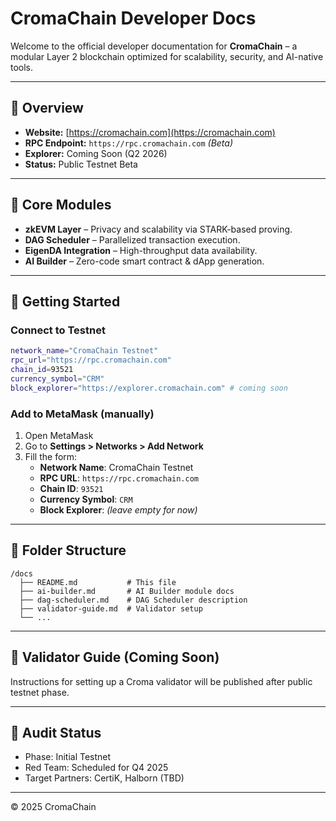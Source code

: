 # CromaChain Developer Docs

Welcome to the official developer documentation for **CromaChain** – a modular Layer 2 blockchain optimized for scalability, security, and AI-native tools.

---

## 🔗 Overview

- **Website:** [https://cromachain.com](https://cromachain.com)
- **RPC Endpoint:** `https://rpc.cromachain.com` *(Beta)*
- **Explorer:** Coming Soon (Q2 2026)
- **Status:** Public Testnet Beta

---

## 🧠 Core Modules

- **zkEVM Layer** – Privacy and scalability via STARK-based proving.
- **DAG Scheduler** – Parallelized transaction execution.
- **EigenDA Integration** – High-throughput data availability.
- **AI Builder** – Zero-code smart contract & dApp generation.

---

## 🧭 Getting Started

### Connect to Testnet

```bash
network_name="CromaChain Testnet"
rpc_url="https://rpc.cromachain.com"
chain_id=93521
currency_symbol="CRM"
block_explorer="https://explorer.cromachain.com" # coming soon
```

### Add to MetaMask (manually)

1. Open MetaMask
2. Go to **Settings > Networks > Add Network**
3. Fill the form:
   - **Network Name**: CromaChain Testnet
   - **RPC URL**: `https://rpc.cromachain.com`
   - **Chain ID**: `93521`
   - **Currency Symbol**: `CRM`
   - **Block Explorer**: *(leave empty for now)*

---

## 📂 Folder Structure

```
/docs
  ├── README.md           # This file
  ├── ai-builder.md       # AI Builder module docs
  ├── dag-scheduler.md    # DAG Scheduler description
  ├── validator-guide.md  # Validator setup
  └── ...
```

---

## 📡 Validator Guide (Coming Soon)

Instructions for setting up a Croma validator will be published after public testnet phase.

---

## 🔐 Audit Status

- Phase: Initial Testnet
- Red Team: Scheduled for Q4 2025
- Target Partners: CertiK, Halborn (TBD)

---

© 2025 CromaChain
